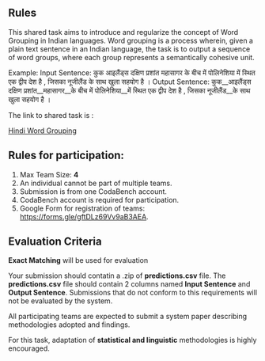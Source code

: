 ## Rules

This shared task aims to introduce and regularize the concept of Word Grouping in Indian languages. Word grouping is a process wherein, given a plain text sentence in an Indian language, the task is to output a sequence of word groups, where each group represents a semantically cohesive unit.

Example:
Input Sentence: कुक आइलैंड्स दक्षिण प्रशांत महासागर के बीच में पोलिनेशिया में स्थित एक द्वीप देश है , जिसका नूजीलैंड के साथ खुला सहयोग है ।
Output Sentence: कुक__आइलैंड्स दक्षिण प्रशांत__महासागर__के बीच में पोलिनेशिया__में स्थित एक द्वीप देश है , जिसका नूजीलैंड__के साथ खुला सहयोग है ।


The link to shared task is :

[Hindi Word Grouping](https://www.codabench.org/competitions/10484/?secret_key=55c4ef19-71b8-4fd0-aea0-1e44908e4ac5)

## Rules for participation:

1. Max Team Size: **4**
2. An individual cannot be part of multiple teams.
3. Submission is from one CodaBench account.
4. CodaBench account is required for participation.
5. Google Form for registration of teams: https://forms.gle/gftDLz69Vv9aB3AEA.

## Evaluation Criteria

**Exact Matching** will be used for evaluation

Your submission should contatin a .zip of **predictions.csv** file. The **predictions.csv** file should contain 2 columns named
**Input Sentence** and **Output Sentence**.
Submissions that do not conform to this requirements will not be evaluated by the system.

All participating teams are expected to submit a system paper describing methodologies adopted and findings.

For this task, adaptation of **statistical and linguistic** methodologies is highly encouraged.

